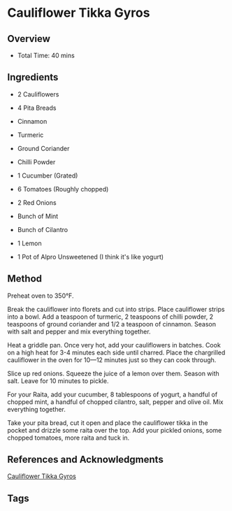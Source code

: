 # Cauliflower Tikka Gyros

## Overview

- Total Time: 40 mins

## Ingredients

- 2 Cauliflowers

- 4 Pita Breads

- Cinnamon

- Turmeric

- Ground Coriander

- Chilli Powder

- 1 Cucumber (Grated)

- 6 Tomatoes (Roughly chopped)

- 2 Red Onions

- Bunch of Mint

- Bunch of Cilantro

- 1 Lemon

- 1 Pot of Alpro Unsweetened (I think it's like yogurt)

## Method

Preheat oven to 350°F.

Break the cauliflower into florets and cut into strips. Place cauliflower strips into a bowl. Add a teaspoon of turmeric, 2 teaspoons of chilli powder, 2 teaspoons of ground coriander and 1/2 a teaspoon of cinnamon. Season with salt and pepper and mix everything together.

Heat a griddle pan. Once very hot, add your cauliflowers in batches. Cook on a high heat for 3-4 minutes each side until charred. Place the chargrilled cauliflower in the oven for 10—12 minutes just so they can cook through.

Slice up red onions. Squeeze the juice of a lemon over them. Season with salt. Leave for 10 minutes to pickle.

For your Raita, add your cucumber, 8 tablespoons of yogurt, a handful of chopped mint, a handful of chopped cilantro, salt, pepper and olive oil. Mix everything together.

Take your pita bread, cut it open and place the cauliflower tikka in the pocket and drizzle some raita over the top. Add your pickled onions, some chopped tomatoes, more raita and tuck in.

## References and Acknowledgments

[Cauliflower Tikka Gyros](https://www.reddit.com/r/MobKitchen/comments/ajp8do/cauliflower_tikka_gyros/)

## Tags


